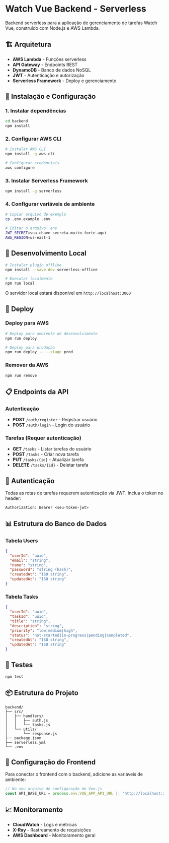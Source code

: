 # Watch Vue Backend - Serverless

Backend serverless para a aplicação de gerenciamento de tarefas Watch Vue, construído com Node.js e AWS Lambda.

## 🏗️ Arquitetura

- **AWS Lambda** - Funções serverless
- **API Gateway** - Endpoints REST
- **DynamoDB** - Banco de dados NoSQL
- **JWT** - Autenticação e autorização
- **Serverless Framework** - Deploy e gerenciamento

## 🚀 Instalação e Configuração

### 1. Instalar dependências

```bash
cd backend
npm install
```

### 2. Configurar AWS CLI

```bash
# Instalar AWS CLI
npm install -g aws-cli

# Configurar credenciais
aws configure
```

### 3. Instalar Serverless Framework

```bash
npm install -g serverless
```

### 4. Configurar variáveis de ambiente

```bash
# Copiar arquivo de exemplo
cp .env.example .env

# Editar o arquivo .env
JWT_SECRET=sua-chave-secreta-muito-forte-aqui
AWS_REGION=us-east-1
```

## 📝 Desenvolvimento Local

```bash
# Instalar plugin offline
npm install --save-dev serverless-offline

# Executar localmente
npm run local
```

O servidor local estará disponível em `http://localhost:3000`

## 🚀 Deploy

### Deploy para AWS

```bash
# Deploy para ambiente de desenvolvimento
npm run deploy

# Deploy para produção
npm run deploy -- --stage prod
```

### Remover da AWS

```bash
npm run remove
```

## 📋 Endpoints da API

### Autenticação

- **POST** `/auth/register` - Registrar usuário
- **POST** `/auth/login` - Login do usuário

### Tarefas (Requer autenticação)

- **GET** `/tasks` - Listar tarefas do usuário
- **POST** `/tasks` - Criar nova tarefa
- **PUT** `/tasks/{id}` - Atualizar tarefa
- **DELETE** `/tasks/{id}` - Deletar tarefa

## 🔐 Autenticação

Todas as rotas de tarefas requerem autenticação via JWT. Inclua o token no header:

```
Authorization: Bearer <seu-token-jwt>
```

## 📊 Estrutura do Banco de Dados

### Tabela Users

```json
{
  "userId": "uuid",
  "email": "string",
  "name": "string",
  "password": "string (hash)",
  "createdAt": "ISO string",
  "updatedAt": "ISO string"
}
```

### Tabela Tasks

```json
{
  "userId": "uuid",
  "taskId": "uuid",
  "title": "string",
  "description": "string",
  "priority": "low|medium|high",
  "status": "not-started|in-progress|pending|completed",
  "createdAt": "ISO string",
  "updatedAt": "ISO string"
}
```

## 🧪 Testes

```bash
npm test
```

## 📦 Estrutura do Projeto

```
backend/
├── src/
│   ├── handlers/
│   │   ├── auth.js
│   │   └── tasks.js
│   └── utils/
│       └── response.js
├── package.json
├── serverless.yml
└── .env
```

## 🔧 Configuração do Frontend

Para conectar o frontend com o backend, adicione as variáveis de ambiente:

```javascript
// No seu arquivo de configuração do Vue.js
const API_BASE_URL = process.env.VUE_APP_API_URL || 'http://localhost:3000';
```

## 📈 Monitoramento

- **CloudWatch** - Logs e métricas
- **X-Ray** - Rastreamento de requisições
- **AWS Dashboard** - Monitoramento geral
